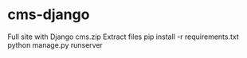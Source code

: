# cms-django
Full site with Django
cms.zip Extract files
pip install -r requirements.txt
python manage.py runserver
